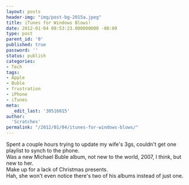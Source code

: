 ```yaml
---
layout: posts
header-img: "img/post-bg-2015a.jpeg"
title: iTunes for Windows Blows!
date: 2012-01-04 08:53:23.000000000 -08:00
type: post
parent_id: '0'
published: true
password: ''
status: publish
categories:
- Tech
tags:
- Apple
- Buble
- frustration
- iPhone
- iTunes
meta:
  _edit_last: '30516015'
author:
  'Scratches'
permalink: "/2012/01/04/itunes-for-windows-blows/"
---
```

<p>Spent a couple hours trying to update my wife's 3gs, couldn't get one playlist to synch to the phone. <br>Was a new Michael Buble album, not new to the world, 2007, I think, but new to her. <br>Make up for a lack of Christmas presents. <br>Hah, she won't even notice there's two of his albums instead of just one.</p>
